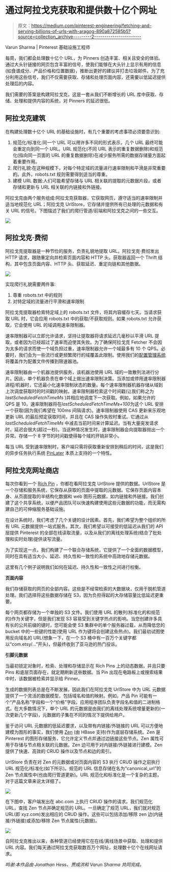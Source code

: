 # 通过阿拉戈克获取和提供数十亿个网址

> 原文：<https://medium.com/pinterest-engineering/fetching-and-serving-billions-of-urls-with-aragog-890a872585b5?source=collection_archive---------2----------------------->

Varun Sharma | Pinterest 基础设施工程师

每周，我们都会处理数十亿个 URL，为 Pinners 创造丰富、相关且安全的体验。通过大头针链接的网页包含丰富的信号，使我们能够在大头针上显示有用的信息(如食谱成分、产品价格和位置数据)，推断出更好的建议并打击垃圾邮件。为了充分利用这些信号，我们不仅需要获取、存储和处理页面内容，还需要以低延迟提供处理后的内容。

我们需要的答案是构建阿拉戈克，这是一套从我们不断增长的 URL 库中获取、存储、处理和提供内容的系统，对 Pinners 的延迟很低。

## 阿拉戈克建筑

在构建处理数十亿个 URL 的基础设施时，有几个重要的考虑事项必须要意识到:

1.  规范化/标准化:同一个 URL 可以用许多不同的形式表示，几个 URL 最终可能会重定向到同一个 URL。URL 规范化(不同 URL 表示的重复数据删除)和规范化(指向同一页面的 URL 的重复数据删除)在减少服务所需的数据存储量方面起着重要作用。
2.  爬行礼貌:在这种规模下，对每个特定域的流量进行速率限制和平滑是非常重要的。此外，robots.txt 规则需要得到适当的尊重。
3.  建模 URL 数据:人们可能希望存储与 URL 相关联的提取的元数据片段，或者存储和更新与 URL 相关联的内链接和外链接。

阿拉戈克由两个服务组成:阿拉戈克获取器，它获取网页，遵守适当的速率限制并适当地规范化 URL；阿拉戈克 UrlStore，它存储并提供所有已处理的元数据和有关 URL 的信号。下图描述了我们的爬行管道/前端和阿拉戈克之间的一些交互。

![](img/c7ee8059e759bb1eb79e52b306f7e98b.png)

## 阿拉戈克·费彻

阿拉戈克提取器是一种节俭的服务，负责礼貌地提取 URL。阿拉戈克·费彻发出 HTTP 请求，跟随重定向并检索页面内容和 HTTP 头。获取器返回一个 Thrift 结构，其中包含页面内容、HTTP 头、获取延迟、重定向链和其他数据。

![](img/3d841dd7737d34935c0911a03278744d.png)

实现爬行礼貌需要两件事:

1.  尊重 robots.txt 中的规则
2.  对特定域的流量进行平滑和速率限制

阿拉戈克提取器检索特定域上的 robots.txt 文件，将其内容缓存七天。当请求获取 URL 时，它会应用 robots.txt 中的获取/不获取规则。如果 robots.txt 允许获取，它会使用 URL 的域调用速率限制器。

速率限制器可以立即允许请求，坚持让提取器将请求延迟几毫秒以平滑 URL 提取，或者因为已经超过了速率而迫使其失败。为了确保阿拉戈克 Fetcher 不会因为太多的请求而使一个域负担过重，速率限制器允许一个域最多有 10 个 QPS。必要时，我们会为一些流行或更频繁爬行的域覆盖此限制。使用我们的[配置管理系统](https://engineering.pinterest.com/blog/serving-configuration-data-scale-high-availability)将覆盖作为配置文件传播到限速器池。

速率限制器由一个机器池提供服务，该机器池使用 URL 域的一致散列法进行分片。因此，单个机器负责在单个域上做出速率限制决策。当添加或停用速率限制器进程/机器时，它还最小化速率限制状态的数量。每个速率限制器机器存储从域到上次调度获取时的时间戳的映射。速率限制器检索这个时间戳(让我们称之为 *lastScheduledFetchTimeMs* )并相应地调度下一次获取。例如，如果允许的 QPS 是 10，速率限制器将在*lastScheduledFetchTimeMs+100*为这个 URL 安排一个获取(因为我们希望在 100ms 间隔请求)。速率限制器使用 CAS 更新来乐观地更新 URL 的最后预定获取时间，并且在 CAS 操作失败时重试。它通过从 *lastScheduledFetchTimeMs* 中减去当前时间来计算延迟。当有大量突发请求时，延迟会很大(超过一秒)。当这种情况发生时，速率限制器会向提取器抛出一个异常。存储一个 8 字节的时间戳使得每个域的开销非常小。

每当 URL 受到速率限制时，客户端只需将获取重新安排到稍后的时间，这是我们的异步任务执行系统 [PinLater](https://engineering.pinterest.com/blog/pinlater-asynchronous-job-execution-system) 本质上支持的一个特性。

## 阿拉戈克网址商店

每次你看到一个 [Rich Pin](https://business.pinterest.com/en/rich-pins) ，你都在看阿拉戈克 UrlStore 提供的数据。UrlStore 是一个存储和服务系统，它保存从获取的页面中提取的元数据。它保存页面内容本身、从页面提取的半结构化数据和 web 图形元数据，如内链接和外链接。我们创建了这个共享系统，以便产品团队可以快速构建使用这些元数据的功能，而无需构建自己的可伸缩服务基础设施。

在设计系统时，我们考虑了几个关键的设计因素。首先，我们希望为整个组织的所有 URL 元数据提供一站式服务。其次，我们希望以可接受的低延迟从我们的 API 层提供 Pinterest 的全部在线读取流量，以及从我们的离线处理系统(结合了批处理和实时处理)提供读写流量。

为了实现这一点，我们构建了一个联合存储系统，它提供了一个全面的数据模型，同时在具有适当大小、延迟、持久性和一致性的系统中高效地存储元数据。

这里有几个例子说明我们如何在延迟、持久性和一致性之间进行权衡。

**页面内容**

我们存储获取的网页的全部内容。这些是不经常检索的大数据块，仅用于脱机管道处理。我们选择将这些数据存储在 S3，因为负担得起的大存储容量比低延迟更重要。

每个网页都存储为一个单独的 S3 文件。我们使用 URL 的散列(标准化的和规范的)作为关键字，但是我们发现 S3 容易受到关键字热点的影响。当您创建许多具有长的公共前缀的键时，您可能会使 S3 集群中的单个服务器过载，从而降低您的 bucket 中的一些键的性能(使用 URL 作为键将会创建这些热点)。我们最初试图使用反向域名的 URL(想象一下，在一个 S3 桶中有一百万个关键字都以“com.etsy/…”开头)，但最终收到了亚马逊的热门投诉。

**引脚元数据**

当最初锁定对象时，检索、处理和存储显示在 Rich Pins 上的动态数据，并且只要 Pins 和底层页面存在，就定期刷新这些数据。当 Pin 出现在电路板上或搜索结果中时，该数据被检索并显示给 Pinner。

生成的数据列表总是在不断发展，因此我们在阿拉戈克 UrlStore 中为 URL 元数据提供了一个灵活的数据模型，包括域名和值的映射。例如，产品 Pin 可能有一个“产品名称”字段和一个“价格”字段。应用程序团队负责字段名和值的二进制格式。在大多数情况下，单个 URL 的元数据是由我们的离线处理系统增量更新的(一次更新几个字段)，元数据的子集在不同的情况下提供给用户。

鉴于访问 URL 元数据的低延迟要求，以及带有内链接/外链接的 URL 可以方便地建模为图形的事实，我们使用 [Zen](http://www.youtube.com/watch?v=yI0vHfgK6oI) (由 HBase 支持)作为底层存储系统。Zen 是 Pinterest 的图形存储服务，它允许定义节点并通过边链接这些节点。Zen 属性可用于存储与节点相关联的元数据，Zen 边可用于对内链接/外链接进行建模。Zen 提供了快速、高效的 CRUD 操作以及节点和边的索引。

UrlStore 负责在对 Zen 的元数据或对页面内容的 S3 执行 CRUD 操作之前执行 URL 规范化/标准化(如下所示)。规范的 URL 信息存储在名为“canonical_url”的 Zen 节点属性中(也由爬行管道更新)。URL 规范化和标准化是一个复杂的主题，对于这篇文章来说太详细了。

![](img/093af39416a0f30ecaf5861b80443d52.png)

在下图中，客户端发出在 abc.com 上执行 CRUD 操作的请求。我们规范化 URL，查找 Zen 节点并确定规范的 URL。一旦确定了规范 URL，我们就对规范 URL(即 xyz.com)发出相应的 CRUD 操作。这些可以包括添加/移除 zen 边(内链接/外链接)或添加/移除 Zen 节点属性(元数据)。

![](img/2d577ef5c7e02f82cad47d56b2512ff0.png)

自阿拉戈克推出以来，各种管道已经使用它在在线/离线场景中获取、处理和提供 URL 内容。我们每天通过阿拉戈克获取数百万个网址，处理数十亿个在线网址请求。

*鸣谢:本作品由 Jonathan Hess、贾成洪和 Varun Sharma 共同完成。*